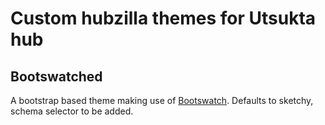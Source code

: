 # Custom hubzilla themes for Utsukta hub

## Bootswatched
A bootstrap based theme making use of [Bootswatch](https://bootswatch.com/). Defaults to sketchy, schema selector to be added.
